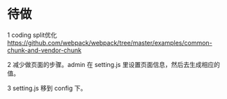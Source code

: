 # 待做
1 coding split优化  
https://github.com/webpack/webpack/tree/master/examples/common-chunk-and-vendor-chunk

2 减少做页面的步骤。admin 在 setting.js 里设置页面信息，然后去生成相应的值。

3 setting.js 移到 config 下。